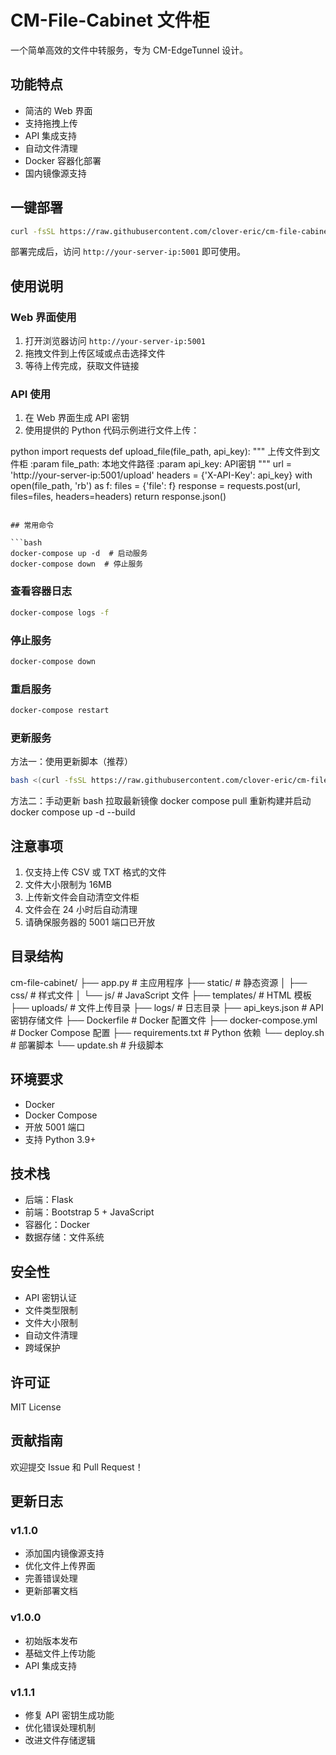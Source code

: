 # CM-File-Cabinet 文件柜

一个简单高效的文件中转服务，专为 CM-EdgeTunnel 设计。

## 功能特点

- 简洁的 Web 界面
- 支持拖拽上传
- API 集成支持
- 自动文件清理
- Docker 容器化部署
- 国内镜像源支持

## 一键部署

```bash
curl -fsSL https://raw.githubusercontent.com/clover-eric/cm-file-cabinet/main/deploy.sh | bash
``` 

部署完成后，访问 `http://your-server-ip:5001` 即可使用。

## 使用说明

### Web 界面使用

1. 打开浏览器访问 `http://your-server-ip:5001`
2. 拖拽文件到上传区域或点击选择文件
3. 等待上传完成，获取文件链接

### API 使用

1. 在 Web 界面生成 API 密钥
2. 使用提供的 Python 代码示例进行文件上传：

python
import requests
def upload_file(file_path, api_key):
"""
上传文件到文件柜
:param file_path: 本地文件路径
:param api_key: API密钥
"""
url = 'http://your-server-ip:5001/upload'
headers = {'X-API-Key': api_key}
with open(file_path, 'rb') as f:
files = {'file': f}
response = requests.post(url,
files=files,
headers=headers)
return response.json()
```

## 常用命令

```bash
docker-compose up -d  # 启动服务
docker-compose down  # 停止服务
```

### 查看容器日志

```bash
docker-compose logs -f
```

### 停止服务

```bash
docker-compose down
```

### 重启服务

```bash
docker-compose restart
```

### 更新服务

方法一：使用更新脚本（推荐）
```bash
bash <(curl -fsSL https://raw.githubusercontent.com/clover-eric/cm-file-cabinet/main/deploy.sh)
```

方法二：手动更新
bash
拉取最新镜像
docker compose pull
重新构建并启动
docker compose up -d --build


## 注意事项

1. 仅支持上传 CSV 或 TXT 格式的文件
2. 文件大小限制为 16MB
3. 上传新文件会自动清空文件柜
4. 文件会在 24 小时后自动清理
5. 请确保服务器的 5001 端口已开放

## 目录结构

cm-file-cabinet/
├── app.py # 主应用程序
├── static/ # 静态资源
│ ├── css/ # 样式文件
│ └── js/ # JavaScript 文件
├── templates/ # HTML 模板
├── uploads/ # 文件上传目录
├── logs/ # 日志目录
├── api_keys.json # API 密钥存储文件
├── Dockerfile # Docker 配置文件
├── docker-compose.yml # Docker Compose 配置
├── requirements.txt # Python 依赖
└── deploy.sh # 部署脚本
└── update.sh # 升级脚本


## 环境要求

- Docker
- Docker Compose
- 开放 5001 端口
- 支持 Python 3.9+

## 技术栈

- 后端：Flask
- 前端：Bootstrap 5 + JavaScript
- 容器化：Docker
- 数据存储：文件系统

## 安全性

- API 密钥认证
- 文件类型限制
- 文件大小限制
- 自动文件清理
- 跨域保护

## 许可证

MIT License

## 贡献指南

欢迎提交 Issue 和 Pull Request！

## 更新日志

### v1.1.0
- 添加国内镜像源支持
- 优化文件上传界面
- 完善错误处理
- 更新部署文档

### v1.0.0
- 初始版本发布
- 基础文件上传功能
- API 集成支持
### v1.1.1
- 修复 API 密钥生成功能
- 优化错误处理机制
- 改进文件存储逻辑
